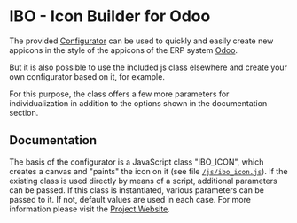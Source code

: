 # IBO - Icon Builder for Odoo

The provided [Configurator](https://spilymp.github.io/ibo/) can be used to quickly and easily create new appicons in the style of the
appicons of the ERP system [Odoo](https://www.odoo.com/).

But it is also possible to use the included js class elsewhere and create your own configurator based on it, for example.

For this purpose, the class offers a few more parameters for individualization in addition to the options shown in the documentation section.

## Documentation

The basis of the configurator is a JavaScript class "IBO_ICON", which creates a canvas and "paints" the icon on it (see file [`/js/ibo_icon.js`](https://github.com/spilymp/iob/blob/main/js/ibo_icon.js)).
If the existing class is used directly by means of a script, additional parameters can be passed.
If this class is instantiated, various parameters can be passed to it.
If not, default values are used in each case.
For more information please visit the [Project Website](https://spilymp.github.io/ibo/).
